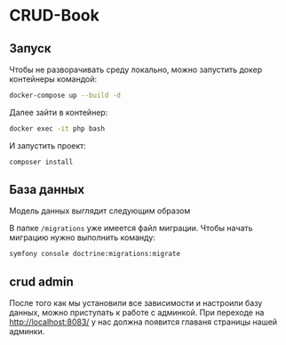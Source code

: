 # CRUD-Book

## Запуск
Чтобы не разворачивать среду локально, можно запустить докер контейнеры командой:
```bash
docker-compose up --build -d
```
Далее зайти в контейнер:
```bash
docker exec -it php bash
```
И запустить проект: 
```bash
composer install
```
## База данных
Модель данных выглядит следующим образом

В папке `/migrations` уже имеется файл миграции. Чтобы начать миграцию нужно выполнить команду:
```bash
symfony console doctrine:migrations:migrate
```
## crud admin
После того как мы установили все зависимости и настроили базу данных, можно приступать к работе с админкой. 
При переходе на [http://localhost:8083/](http://localhost:8083/) у нас должна появится главаня страницы нашей админки.
